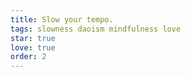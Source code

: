```yaml
---
title: Slow your tempo.
tags: slowness daoism mindfulness love
star: true
love: true
order: 2
---
```

